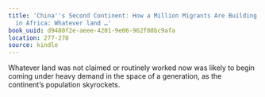 ```yaml
---
title: 'China''s Second Continent: How a Million Migrants Are Building a New Empire
  in Africa: Whatever land …'
book_uuid: d9480f2e-aeee-4201-9e06-962f08bc9afa
location: 277-278
source: kindle
---
```


Whatever land was not claimed or routinely worked now was likely to begin coming under heavy demand in the space of a generation, as the continent’s population skyrockets.